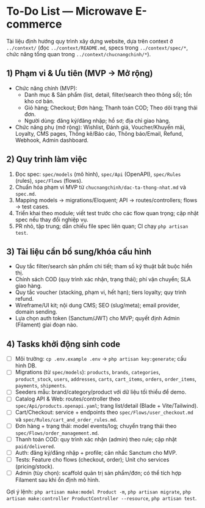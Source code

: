 # To-Do List — Microwave E-commerce

Tài liệu định hướng quy trình xây dựng website, dựa trên context ở `../context/` (đọc `../context/README.md`, specs trong `../context/spec/*`, chức năng tổng quan trong `../context/chucnangchinh/*`).

## 1) Phạm vi & Ưu tiên (MVP → Mở rộng)
- Chức năng chính (MVP):
  - Danh mục & Sản phẩm (list, detail, filter/search theo thông số); tồn kho cơ bản.
  - Giỏ hàng; Checkout; Đơn hàng; Thanh toán COD; Theo dõi trạng thái đơn.
  - Người dùng: đăng ký/đăng nhập; hồ sơ; địa chỉ giao hàng.
- Chức năng phụ (mở rộng): Wishlist, Đánh giá, Voucher/Khuyến mãi, Loyalty, CMS pages, Thống kê/Báo cáo, Thông báo/Email, Refund, Webhook, Admin dashboard.

## 2) Quy trình làm việc
1. Đọc spec: `spec/models` (mô hình), `spec/Api` (OpenAPI), `spec/Rules` (rules), `spec/Flows` (flows).
2. Chuẩn hóa phạm vi MVP từ `chucnangchinh/dac-ta-thong-nhat.md` và `spec.md`.
3. Mapping models → migrations/Eloquent; API → routes/controllers; flows → test cases.
4. Triển khai theo module; viết test trước cho các flow quan trọng; cập nhật spec nếu thay đổi nghiệp vụ.
5. PR nhỏ, tập trung; dẫn chiếu file spec liên quan; CI chạy `php artisan test`.

## 3) Tài liệu cần bổ sung/khóa cấu hình
- Quy tắc filter/search sản phẩm chi tiết; tham số kỹ thuật bắt buộc hiển thị.
- Chính sách COD (quy trình xác nhận, trạng thái); phí vận chuyển; SLA giao hàng.
- Quy tắc voucher (stacking, phạm vi, hết hạn); tiers loyalty; quy trình refund.
- Wireframe/UI kit; nội dung CMS; SEO (slug/meta); email provider, domain sending.
- Lựa chọn auth token (Sanctum/JWT) cho MVP; quyết định Admin (Filament) giai đoạn nào.

## 4) Tasks khởi động sinh code
- [ ] Môi trường: `cp .env.example .env` → `php artisan key:generate`; cấu hình DB.
- [ ] Migrations (từ `spec/models`): `products`, `brands`, `categories`, `product_stock`, `users`, `addresses`, `carts`, `cart_items`, `orders`, `order_items`, `payments`, `shipments`.
- [ ] Seeders mẫu: brand/category/product với dữ liệu tối thiểu để demo.
- [ ] Catalog API & Web: routes/controller theo `spec/Api/products.openapi.yaml`; trang list/detail (Blade + Vite/Tailwind).
- [ ] Cart/Checkout: service + endpoints theo `spec/Flows/user_checkout.md` và `spec/Rules/cart_and_order_rules.md`.
- [ ] Đơn hàng + trạng thái: model events/log; chuyển trạng thái theo `spec/Flows/order_management.md`.
- [ ] Thanh toán COD: quy trình xác nhận (admin) theo rule; cập nhật `paid/delivered`.
- [ ] Auth: đăng ký/đăng nhập + profile; cân nhắc Sanctum cho MVP.
- [ ] Tests: Feature cho flows (checkout, order); Unit cho services (pricing/stock).
- [ ] Admin (tùy chọn): scaffold quản trị sản phẩm/đơn; có thể tích hợp Filament sau khi ổn định mô hình.

Gợi ý lệnh: `php artisan make:model Product -m`, `php artisan migrate`, `php artisan make:controller ProductController --resource`, `php artisan test`.
